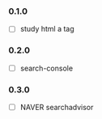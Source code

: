### 0.1.0
- [ ] study html a tag

### 0.2.0
- [ ] search-console

### 0.3.0
- [ ] NAVER searchadvisor

